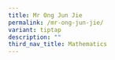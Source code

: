 ```yaml
---
title: Mr Ong Jun Jie
permalink: /mr-ong-jun-jie/
variant: tiptap
description: ""
third_nav_title: Mathematics
---
```

